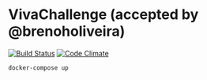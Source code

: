 # VivaChallenge (accepted by @brenoholiveira) #
[![Build Status](https://travis-ci.org/brenooliveira/viva-challenge.svg?branch=master)](https://travis-ci.org/brenooliveira/viva-challenge)
[![Code Climate](https://codeclimate.com/github/brenooliveira/viva-challenge/badges/gpa.svg)](https://codeclimate.com/github/brenooliveira/viva-challenge)

```shell
docker-compose up
```
